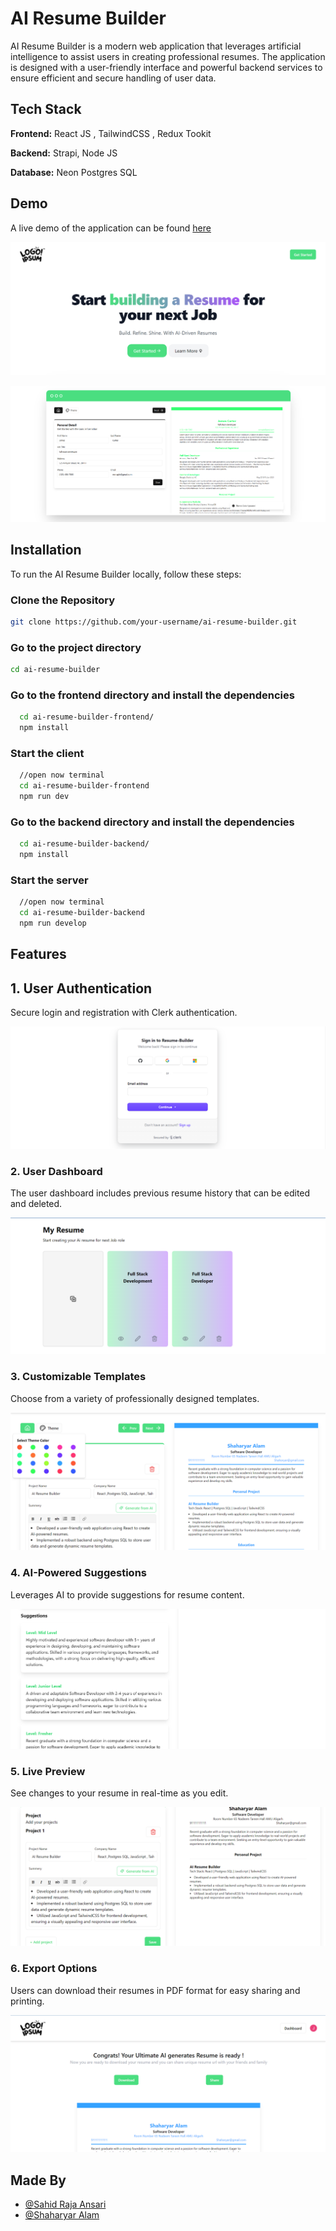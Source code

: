 # AI Resume Builder
AI Resume Builder is a modern web application that leverages artificial intelligence to assist users in creating professional resumes. The application is designed with a user-friendly interface and powerful backend services to ensure efficient and secure handling of user data.

## Tech Stack

**Frontend:** React JS , TailwindCSS , Redux Tookit

**Backend:** Strapi, Node JS

**Database:** Neon Postgres SQL


## Demo

A live demo of the application can be found [here](https://main--ai-resume-builder-07.netlify.app/)

![Thumbnil](./Screenshot/Thumbnil.png)

![Thumbnil](./Screenshot/Thumbnil2.png)


## Installation

To run the AI Resume Builder locally, follow these steps:

### Clone the Repository

```bash
git clone https://github.com/your-username/ai-resume-builder.git
```
### Go to the project directory
```bash
cd ai-resume-builder
```
### Go to the frontend directory and install the dependencies
```bash
  cd ai-resume-builder-frontend/
  npm install
```

### Start the client

```bash
  //open now terminal
  cd ai-resume-builder-frontend
  npm run dev
```

### Go to the backend directory and install the dependencies
```bash
  cd ai-resume-builder-backend/
  npm install
```
### Start the server

```bash
  //open now terminal
  cd ai-resume-builder-backend
  npm run develop
```


## Features

## 1. User Authentication

Secure login and registration with Clerk authentication.

![User Authentication](./Screenshot/Authentication.png)


### 2. User Dashboard

The user dashboard includes previous resume history that can be edited and deleted.

![User Dashboard](./Screenshot/Dashboard.png)


### 3. Customizable Templates

Choose from a variety of professionally designed templates.

![template](./Screenshot/ThemeCust.png)


### 4. AI-Powered Suggestions

Leverages AI to provide suggestions for resume content.

![AI Suggestion](./Screenshot/AI%20Suggestions.png)


### 5. Live Preview

See changes to your resume in real-time as you edit.

![Live changes](./Screenshot/Screenshot%202024-07-08%20233753.png)


### 6. Export Options

Users can download their resumes in PDF format for easy sharing and printing.

![Download & Share](./Screenshot/downloadShare.png)




## Made By

- [@Sahid Raja Ansari](https://www.linkedin.com/in/sahidrajaansari/)
- [@Shaharyar Alam](https://www.linkedin.com/in/shaharyar-alam-305322208/) 

